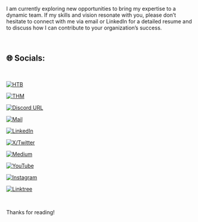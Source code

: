 


I am currently exploring new opportunities to bring my expertise to a dynamic team. If my skills and vision resonate with you, please don’t hesitate to connect with me via email or LinkedIn for a detailed resume and to discuss how I can contribute to your organization’s success.

<br>

## 🌐 Socials:

<br>



[![HTB](https://img.shields.io/badge/-HackTheBox-000000?style=plastic&logo=hackthebox)](https://app.hackthebox.com/profile/668328) 

[![THM](https://img.shields.io/badge/-TryHackMe-000000?logo=tryhackme&logoColor=red&style=plastic)](https://tryhackme.com/p/Aftab700) 

[![Discord URL](https://img.shields.io/badge/-Discord-000000?logo=discord&style=plastic)](http://discordapp.com/users/759615120820928513) 

[![Mail](https://img.shields.io/badge/-Mail-000000?style=plastic&logo=gmail&logoColor=FC2503)](mailto:hi@aftabsama.com) 

[![LinkedIn](https://img.shields.io/badge/-LinkedIn-000000?logo=linkedin&style=plastic)](https://linkedin.com/in/aftab-sama)

[![X/Twitter](https://img.shields.io/badge/-X/Twitter-000000?style=plastic&logo=X)](https://x.com/AftabSama700)  

[![Medium](https://img.shields.io/badge/-Medium-000000?logo=medium&style=plastic)](https://medium.com/@Aftab700) 

[![YouTube](https://img.shields.io/badge/-YouTube-000000?style=plastic&logo=YouTube&logoColor=FC2503)](https://youtube.com/@Aftab700) 

[![Instagram](https://img.shields.io/badge/-Instagram-000000?style=plastic&logo=Instagram)](https://instagram.com/aftab__sama)

[![Linktree](https://img.shields.io/badge/-LinkTree-000000?style=plastic&logo=linktree)](https://linktr.ee/aftab700)




<br>

Thanks for reading!


<!--
<p class="message">
  Nothing to see here,
   for markdown testing purpose
</p>

{% highlight js %}
var adder = new Function("a", "b", "return a + b");

// Call the function
adder(2, 6);
// > 8
{% endhighlight %}

{% highlight python %}
name = "Jack"
print(f"Hi {name}")
{% endhighlight %} -->
[](https://aftab700.github.io/Writeups/)
[](https://aftab700.github.io/DVWA-Writeup/) 
[](https://aftab700.github.io/Random-Stoic-Quotes)
[](https://www.instagram.com/aftab__sama)
